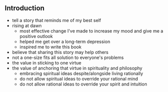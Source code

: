 ## Introduction

- tell a story that reminds me of my best self
- rising at dawn
    - most effective change I've made to increase my mood and give me a positive outlook
    - helped me get over a long-term depression
    - inspired me to write this book
- believe that sharing this story may help others
- not a one-size fits all solution to everyone's problems
- the value in sticking to one virtue
- the value of anchoring that virtue in spirituality and philosophy
    - embracing spiritual ideas despite/alongside living rationally
    - do not allow spiritual ideas to override your rational mind
    - do not allow rational ideas to override your spirit and intuition

